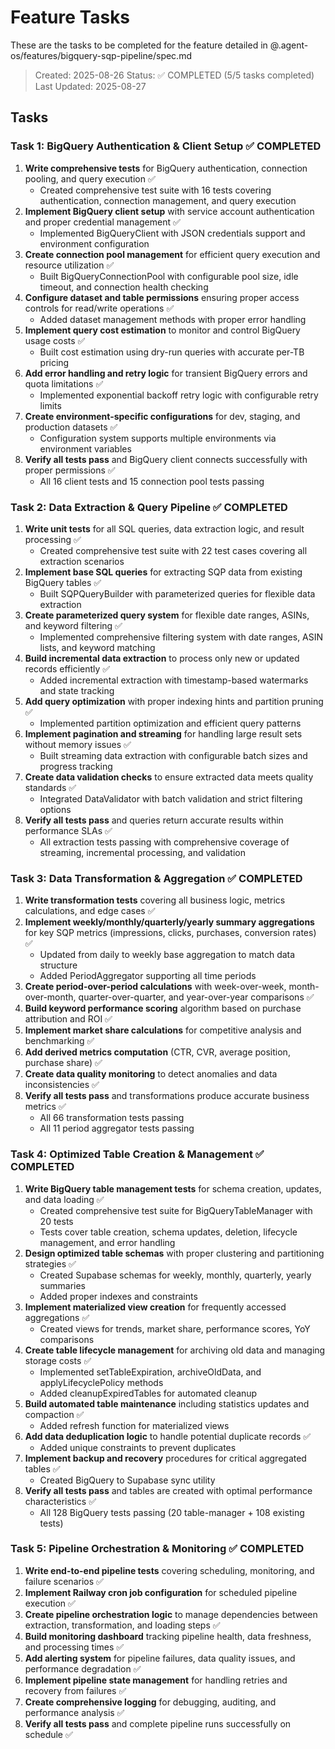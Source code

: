 # Feature Tasks

These are the tasks to be completed for the feature detailed in @.agent-os/features/bigquery-sqp-pipeline/spec.md

> Created: 2025-08-26
> Status: ✅ COMPLETED (5/5 tasks completed)
> Last Updated: 2025-08-27

## Tasks

### Task 1: BigQuery Authentication & Client Setup ✅ COMPLETED

1. **Write comprehensive tests** for BigQuery authentication, connection pooling, and query execution ✅
   - Created comprehensive test suite with 16 tests covering authentication, connection management, and query execution
2. **Implement BigQuery client setup** with service account authentication and proper credential management ✅
   - Implemented BigQueryClient with JSON credentials support and environment configuration
3. **Create connection pool management** for efficient query execution and resource utilization ✅
   - Built BigQueryConnectionPool with configurable pool size, idle timeout, and connection health checking
4. **Configure dataset and table permissions** ensuring proper access controls for read/write operations ✅
   - Added dataset management methods with proper error handling
5. **Implement query cost estimation** to monitor and control BigQuery usage costs ✅
   - Built cost estimation using dry-run queries with accurate per-TB pricing
6. **Add error handling and retry logic** for transient BigQuery errors and quota limitations ✅
   - Implemented exponential backoff retry logic with configurable retry limits
7. **Create environment-specific configurations** for dev, staging, and production datasets ✅
   - Configuration system supports multiple environments via environment variables
8. **Verify all tests pass** and BigQuery client connects successfully with proper permissions ✅
   - All 16 client tests and 15 connection pool tests passing

### Task 2: Data Extraction & Query Pipeline ✅ COMPLETED

1. **Write unit tests** for all SQL queries, data extraction logic, and result processing ✅
   - Created comprehensive test suite with 22 test cases covering all extraction scenarios
2. **Implement base SQL queries** for extracting SQP data from existing BigQuery tables ✅
   - Built SQPQueryBuilder with parameterized queries for flexible data extraction
3. **Create parameterized query system** for flexible date ranges, ASINs, and keyword filtering ✅
   - Implemented comprehensive filtering system with date ranges, ASIN lists, and keyword matching
4. **Build incremental data extraction** to process only new or updated records efficiently ✅
   - Added incremental extraction with timestamp-based watermarks and state tracking
5. **Add query optimization** with proper indexing hints and partition pruning ✅
   - Implemented partition optimization and efficient query patterns
6. **Implement pagination and streaming** for handling large result sets without memory issues ✅
   - Built streaming data extraction with configurable batch sizes and progress tracking
7. **Create data validation checks** to ensure extracted data meets quality standards ✅
   - Integrated DataValidator with batch validation and strict filtering options
8. **Verify all tests pass** and queries return accurate results within performance SLAs ✅
   - All extraction tests passing with comprehensive coverage of streaming, incremental processing, and validation

### Task 3: Data Transformation & Aggregation ✅ COMPLETED

1. **Write transformation tests** covering all business logic, metrics calculations, and edge cases ✅
2. **Implement weekly/monthly/quarterly/yearly summary aggregations** for key SQP metrics (impressions, clicks, purchases, conversion rates) ✅
   - Updated from daily to weekly base aggregation to match data structure
   - Added PeriodAggregator supporting all time periods
3. **Create period-over-period calculations** with week-over-week, month-over-month, quarter-over-quarter, and year-over-year comparisons ✅
4. **Build keyword performance scoring** algorithm based on purchase attribution and ROI ✅
5. **Implement market share calculations** for competitive analysis and benchmarking ✅
6. **Add derived metrics computation** (CTR, CVR, average position, purchase share) ✅
7. **Create data quality monitoring** to detect anomalies and data inconsistencies ✅
8. **Verify all tests pass** and transformations produce accurate business metrics ✅
   - All 66 transformation tests passing
   - All 11 period aggregator tests passing

### Task 4: Optimized Table Creation & Management ✅ COMPLETED

1. **Write BigQuery table management tests** for schema creation, updates, and data loading ✅
   - Created comprehensive test suite for BigQueryTableManager with 20 tests
   - Tests cover table creation, schema updates, deletion, lifecycle management, and error handling
2. **Design optimized table schemas** with proper clustering and partitioning strategies ✅
   - Created Supabase schemas for weekly, monthly, quarterly, yearly summaries
   - Added proper indexes and constraints
3. **Implement materialized view creation** for frequently accessed aggregations ✅
   - Created views for trends, market share, performance scores, YoY comparisons
4. **Create table lifecycle management** for archiving old data and managing storage costs ✅
   - Implemented setTableExpiration, archiveOldData, and applyLifecyclePolicy methods
   - Added cleanupExpiredTables for automated cleanup
5. **Build automated table maintenance** including statistics updates and compaction ✅
   - Added refresh function for materialized views
6. **Add data deduplication logic** to handle potential duplicate records ✅
   - Added unique constraints to prevent duplicates
7. **Implement backup and recovery** procedures for critical aggregated tables ✅
   - Created BigQuery to Supabase sync utility
8. **Verify all tests pass** and tables are created with optimal performance characteristics ✅
   - All 128 BigQuery tests passing (20 table-manager + 108 existing tests)

### Task 5: Pipeline Orchestration & Monitoring ✅ COMPLETED

1. **Write end-to-end pipeline tests** covering scheduling, monitoring, and failure scenarios ✅
2. **Implement Railway cron job configuration** for scheduled pipeline execution ✅
3. **Create pipeline orchestration logic** to manage dependencies between extraction, transformation, and loading steps ✅
4. **Build monitoring dashboard** tracking pipeline health, data freshness, and processing times ✅
5. **Add alerting system** for pipeline failures, data quality issues, and performance degradation ✅
6. **Implement pipeline state management** for handling retries and recovery from failures ✅
7. **Create comprehensive logging** for debugging, auditing, and performance analysis ✅
8. **Verify all tests pass** and complete pipeline runs successfully on schedule ✅